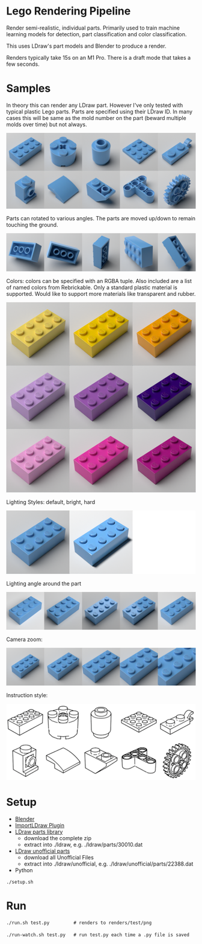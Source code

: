 # Lego Rendering Pipeline

Render semi-realistic, individual parts. Primarily used to train
machine learning models for detection, part classification and color
classification.

This uses LDraw's part models and Blender to produce a render.

Renders typically take 15s on an M1 Pro. There is a draft mode
that takes a few seconds.


# Samples

In theory this can render any LDraw part. However I've only tested with typical plastic Lego parts. Parts are specified using their LDraw ID. In many cases this will be same as the mold number on the part (beward multiple molds over time) but not always.

![grid of parts](docs/parts.png)

Parts can rotated to various angles. The parts are moved up/down to
remain touching the ground.

![grid of various rotations](docs/part_rotations.png)

Colors: colors can be specified with an RGBA tuple. Also included are a list of named colors from Rebrickable. Only a standard plastic material is supported. Would like to support more materials like transparent and rubber.

![grid of colors](docs/colors.png)

Lighting Styles: default, bright, hard

![grid of lighting styles](docs/lighting_styles.png)

Lighting angle around the part

![grid of light angles](docs/light_angles.png)

Camera zoom:

![grid of various zoom levels](docs/zooms.png)


Instruction style:

![grid of various parts in line art style](docs/instructions.png)

# Setup
- [Blender](https://blender.org)
- [ImportLDraw Plugin](https://github.com/TobyLobster/ImportLDraw)
- [LDraw parts library](https://library.ldraw.org/updates?latest)
  - download the complete zip
  - extract into ./ldraw, e.g. ./ldraw/parts/30010.dat
- [LDraw unofficial parts](https://library.ldraw.org/tracker)
  - download all Unofficial Files
  - extract into ./ldraw/unofficial, e.g. ./ldraw/unofficial/parts/22388.dat
- Python

```
./setup.sh
```

# Run
```
./run.sh test.py         # renders to renders/test/png

./run-watch.sh test.py   # run test.py each time a .py file is saved
```
